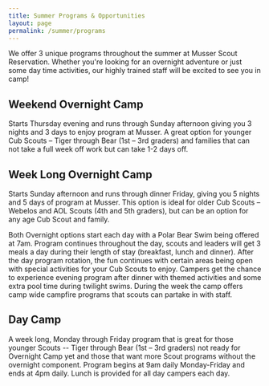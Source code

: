 ```yaml
---
title: Summer Programs & Opportunities
layout: page
permalink: /summer/programs
---
```

We offer 3 unique programs throughout the summer at Musser Scout Reservation.  Whether you're looking for an overnight adventure or just some day time activities, our highly trained staff will be excited to see you in camp!

<h2>Weekend Overnight Camp</h2>
Starts Thursday evening and runs through Sunday afternoon giving you 3 nights and 3 days to enjoy program at Musser.  A great option for younger Cub Scouts – Tiger through Bear (1st – 3rd graders) and families that can not take a full week off work but can take 1-2 days off.

<h2>Week Long Overnight Camp</h2>

Starts Sunday afternoon and runs through dinner Friday, giving you 5 nights and 5 days of program at Musser.  This option is ideal for older Cub Scouts – Webelos and AOL Scouts (4th and 5th graders), but can be an option for any age Cub Scout and family.

Both Overnight options start each day with a Polar Bear Swim being offered at 7am.  Program continues throughout the day, scouts and leaders will get 3 meals a day during their length of stay (breakfast, lunch and dinner).  After the day program rotation, the fun continues with certain areas being open with special activities for your Cub Scouts to enjoy.  Campers get the chance to experience evening program after dinner with themed activities and some extra pool time during twilight swims.  During the week the camp offers camp wide campfire programs that scouts can partake in with staff.

<h2>Day Camp</h2>
A week long, Monday through Friday program that is great for those younger Scouts -- Tiger through Bear (1st – 3rd graders)  not ready for Overnight Camp yet and those that want more Scout programs without the overnight component.  Program begins at 9am daily Monday-Friday and ends at 4pm daily.  Lunch is provided for all day campers each day.
